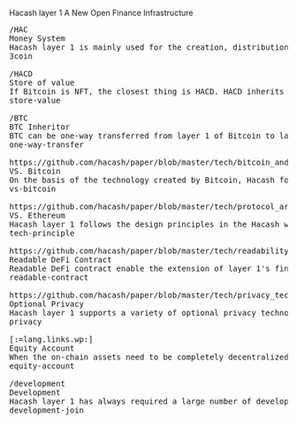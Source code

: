 Hacash layer 1 
A New Open Finance Infrastructure



<pre class="nav">
/HAC
Money System
Hacash layer 1 is mainly used for the creation, distribution and settlement of money. HAC is the settlement currency in the entire monetary system, with the goal of large-scale daily payments.
3coin

/HACD
Store of value
If Bitcoin is NFT, the closest thing is HACD. HACD inherits all the advantages of Bitcoin. It upgraded the three core mechanisms to become a better store of value.
store-value

/BTC
BTC Inheritor
BTC can be one-way transferred from layer 1 of Bitcoin to layer 1 of Hacash, becoming the native currency of Hacash.
one-way-transfer

https://github.com/hacash/paper/blob/master/tech/bitcoin_and_hacash_L1_comparison.md
VS. Bitcoin
On the basis of the technology created by Bitcoin, Hacash focuses on the improvement of monetary attributes and asset mechanisms, and completely redevelops all parts from the bottom.
vs-bitcoin

https://github.com/hacash/paper/blob/master/tech/protocol_architecture_design_principles.md
VS. Ethereum
Hacash layer 1 follows the design principles in the Hacash whitepaper: simple, compact, controllable and decoupled.
tech-principle

https://github.com/hacash/paper/blob/master/tech/readability_contract_introduction.md
Readable DeFi Contract
Readable DeFi contract enable the extension of layer 1's financial functions and applications, completely secure, and fully understandable by people with no programming experience.
readable-contract

https://github.com/hacash/paper/blob/master/tech/privacy_technology_explanation.md
Optional Privacy
Hacash layer 1 supports a variety of optional privacy technologies.
privacy

[:=lang.links.wp:]
Equity Account
When the on-chain assets need to be completely decentralized, the layer 1 equity account model can be adopted to achieve functions such as the same share with different rights.
equity-account

/development
Development
Hacash layer 1 has always required a large number of developers to innovate and optimize. For example, refactoring Hacash layer 1 with Rust.
development-join
</pre>

